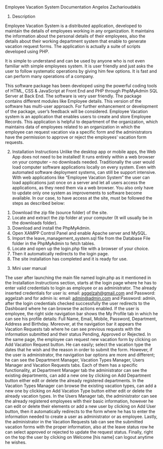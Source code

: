 Employee Vacation System
Documentation
Angelos Zacharioudakis

1)	Description

Employee Vacation System is a distributed application, developed to maintain the details of employees working in any organization. It maintains the information about the personal details of their employees, also the details about their working department system that enable to generate vacation request forms. The application is actually a suite of scripts developed using PHP.

It is simple to understand and can be used by anyone who is not even familiar with simple employees system. It is user friendly and just asks the user to follow systematic operations by giving him few options. It is fast and can perform many operations of a company.

This software package has been developed using the powerful coding tools of HTML, CSS & JavaScript at Front End and PHP through PhpMyAdmin SQL Server at Back End. The software is very user friendly. The package contains different modules like Employee details. This version of the software has multi-user approach. For further enhancement or development of the package, user’s feedback will be considered.
Employee Vacation system is an application that enables users to create and store Employee Records. This application is helpful to department of the organization, which maintains data of employees related to an organization in which the employee can request vacation via a specific form and the administrators have the permission to approve or reject the employees’ vacation form requests.

2)	Installation Instructions
              Unlike the desktop app or mobile apps, the Web App does not need to be installed!
              It runs entirely within a web browser on your computer – no downloads needed.
Traditionally the user would load computer software applications locally on every system. Even with automated software deployment systems, can still be support intensive. With web applications like “Employee Vacation System” the user can load applications just once on a server and let all users access the applications, as they need them via a web browser. You also only have to update only one system as improvements to software become available. In our case, to have access at the site, must be followed the steps as described below:
1.	Download the zip file (source folder) of the site. 
2.	Locate and extract the zip folder at your computer (It will usually be in the downloads folder).
3.	Download and install the PhpMyAdmin.
4.	Open XAMPP Control Panel and enable Apache server and MySQL.
5.	Import the leave_management_system.sql file from the Database File folder in the PhpMyAdmin to fetch tables.
6.	Locate and open up the login.php file with a browser of your choice.
7.	Then it automatically redirects to the login page.
8.	The site installation has completed and it is ready for use.



3)	Mini user manual

The user after launching the main file named login.php as it mentioned in the Installation Instructions section, starts at the login page where he has to enter valid credentials to login as employee or as administrator. The already inserted credentials for user is: email: aggelzah@gmail.com and Password: aggelzah and for admin is: email: admin@admin.com and Password: admin, after the login credentials checked successfully the user redirects to the Dashboard where he can browse the actions enabled. If the user is employee, the right side navigation bar shows the My Profile tab in which he can see his profile details: Full Name, Email, Mobile, Password, Department, Address and Birthday. Moreover, at the navigation bar it appears the Vacation Requests tab where he can see previous requests with the information submitted and their status Pending, Approved or Rejected. In the same page, the employee can request new vacation form by clicking on Add Vacation Request button. He can easily; select the vacation type the dates that he wish and the reason in order to submit the form. However, if the user is administrator, the navigation bar options are more and different; he can see the Department Manager, Vacation Types Manager, Users Manager and Vacation Requests tabs. Each of them has a specific functionality, at Department Manager tab the administrator can see the existing departments, can add a new one by clicking on Add Department button either edit or delete the already registered departments. In the Vacation Types Manager can browse the existing vacation types, can add a new one by clicking on Add Vacation Type button either edit or delete the already vacation types. In the Users Manager tab, the administrator can see the already registered employees with their basic information, however he can edit or delete their elements or add a new user by clicking on Add User button, then it automatically redirects to the form where he has to enter the information needed to create a user as administrator or as employee.
Lastly, the administrator in the Vacation Requests tab can see the submitted vacation forms with the proper information, also at the leave status row he can select approved or rejected to update the request status.
Finally, right on the top the user by clicking on Welcome [his name] can logout anytime he wishes.

